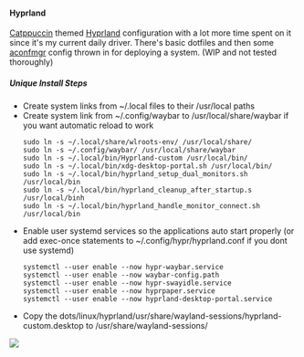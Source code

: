 #### Hyprland

[Catppuccin](https://github.com/catppuccin/catppuccin) themed [Hyprland](https://github.com/hyprwm/Hyprland) configuration with a lot more time spent on it since it's my current daily driver. There's basic dotfiles and then some [aconfmgr](https://github.com/CyberShadow/aconfmgr) config thrown in for deploying a system. (WIP and not tested thoroughly)

##### Unique Install Steps

- Create system links from ~/.local files to their /usr/local paths
- Create system link from ~/.config/waybar to /usr/local/share/waybar if you want automatic reload to work
    ```
    sudo ln -s ~/.local/share/wlroots-env/ /usr/local/share/
	sudo ln -s ~/.config/waybar/ /usr/local/share/waybar
	sudo ln -s ~/.local/bin/Hyprland-custom /usr/local/bin/
	sudo ln -s ~/.local/bin/xdg-desktop-portal.sh /usr/local/bin/
    sudo ln -s ~/.local/bin/hyprland_setup_dual_monitors.sh /usr/local/bin
	sudo ln -s ~/.local/bin/hyprland_cleanup_after_startup.s /usr/local/binh
	sudo ln -s ~/.local/bin/hyprland_handle_monitor_connect.sh /usr/local/bin	
    ```
- Enable user systemd services so the applications auto start properly (or add exec-once statements to ~/.config/hypr/hyprland.conf if you dont use systemd)
    ```
    systemctl --user enable --now hypr-waybar.service
	systemctl --user enable --now waybar-config.path
	systemctl --user enable --now hypr-swayidle.service
	systemctl --user enable --now hyprpaper.service
	systemctl --user enable --now hyprland-desktop-portal.service
    ```        
- Copy the dots/linux/hyprland/usr/share/wayland-sessions/hyprland-custom.desktop to /usr/share/wayland-sessions/

<div>
    <img src="https://github.com/khaneliman/dotfiles/blob/main/assets/linux-hyprland-tiling.png">
</div>

